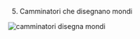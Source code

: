 5. Camminatori che disegnano mondi

![camminatori disegna mondi](https://user-images.githubusercontent.com/79698027/114923285-e99c0d00-9e2c-11eb-9080-047073fd5ac2.JPG)
